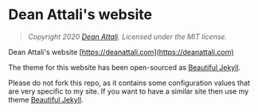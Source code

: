 # Dean Attali's website

> *Copyright 2020 [Dean Attali](https://deanattali.com). Licensed under the MIT license.*

Dean Attali's website [https://deanattali.com](https://deanattali.com)

The theme for this website has been open-sourced as [Beautiful Jekyll](https://beautifuljekyll.com/).

Please do not fork this repo, as it contains some configuration values that are very specific to my site. If you want to have a similar site then use my theme [Beautiful Jekyll](https://github.com/daattali/beautiful-jekyll).
